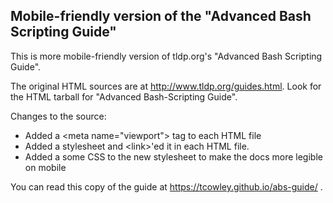 ## Mobile-friendly version of the "Advanced Bash Scripting Guide"

This is more mobile-friendly version of tldp.org's "Advanced Bash Scripting Guide".

The original HTML sources are at http://www.tldp.org/guides.html. Look for the HTML tarball for "Advanced Bash-Scripting Guide".

Changes to the source:
- Added a &lt;meta name="viewport"&gt; tag to each HTML file
- Added a stylesheet and &lt;link&gt;'ed it in each HTML file.
- Added a some CSS to the new stylesheet to make the docs more legible on mobile

You can read this copy of the guide at https://tcowley.github.io/abs-guide/ .
